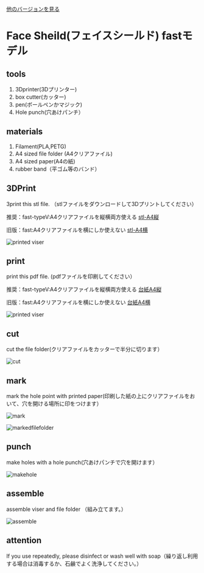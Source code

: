 [他のバージョンを見る](https://github.com/doyodoyo/facesheild)

# Face Sheild(フェイスシールド) fastモデル

## tools
1. 3Dprinter(3Dプリンター)
2. box cutter(カッター)
3. pen(ボールペンかマジック)
4. Hole punch(穴あけパンチ）

## materials
1. Filament(PLA,PETG)
2. A4 sized file folder (A4クリアファイル)
3. A4 sized paper(A4の紙)
4. rubber band（平ゴム等のバンド）

## 3DPrint
3print this stl file. （stlファイルをダウンロードして3Dプリントしてください）

推奨：fast-typeV:A4クリアファイルを縦横両方使える
[stl-A4縦](fast-typeV.stl)

旧版：fast:A4クリアファイルを横にしか使えない
[stl-A4横](fast.stl)

![printed viser](../images/ver2-2.jpeg)


## print
print this pdf file. (pdfファイルを印刷してください）

推奨：fast-typeV:A4クリアファイルを縦横両方使える
[台紙A4縦](hole-fast-typeV.pdf)

旧版：fast:A4クリアファイルを横にしか使えない
[台紙A4横](hole-fast.pdf)

![printed viser](../images/ver2-3.jpeg)

## cut
cut the file folder(クリアファイルをカッターで半分に切ります）

![cut](../images/3.jpeg)

## mark
mark the hole point with printed paper(印刷した紙の上にクリアファイルをおいて、穴を開ける場所に印をつけます）

![mark](../images/4.jpeg)


![markedfilefolder](../images/5.jpeg)

## punch
make holes with a hole punch(穴あけパンチで穴を開けます）

![makehole](../images/6.jpeg)

## assemble
assemble viser and file folder （組み立てます。）

![assemble](../images/ver2-1.jpeg)

## attention
If you use repeatedly, please disinfect or wash well with soap（繰り返し利用する場合は消毒するか、石鹸でよく洗浄してください。）


